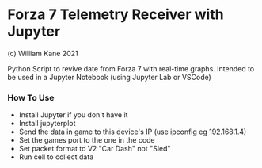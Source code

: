 # Forza 7 Telemetry Receiver with Jupyter
(c) William Kane 2021

Python Script to revive date from Forza 7 with real-time graphs.
Intended to be used in a Jupyter Notebook (using Jupyter Lab or VSCode)

### How To Use
- Install Jupyter if you don't have it
- Install jupyterplot
- Send the data in game to this device's IP (use ipconfig eg 192.168.1.4)
- Set the games port to the one in the code 
- Set packet format to V2 "Car Dash" not "Sled"
- Run cell to collect data